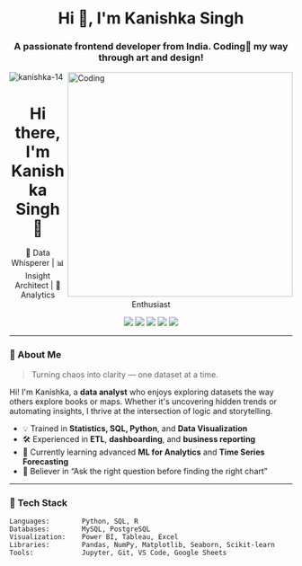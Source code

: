 <h1 align="center">Hi 👋, I'm Kanishka Singh</h1>
<h3 align="center">A passionate frontend developer from India. Coding🎨 my way through art and design!</h3>
<img align="right" alt="Coding" width="400" src="https://mir-s3-cdn-cf.behance.net/project_modules/disp/601014116770475.6068beff4640a.gif">
<p align="left"> <img src="https://komarev.com/ghpvc/?username=kanishka-14&label=Profile%20views&color=0e75b6&style=flat" alt="kanishka-14" /> </p>

<h1 align="center">Hi there, I'm Kanishka Singh 👋</h1>

<p align="center">
  🧠 Data Whisperer | 📊 Insight Architect | 🚀 Analytics Enthusiast  
</p>

<p align="center">
  <img src="https://img.shields.io/badge/Python-3670A0?style=for-the-badge&logo=python&logoColor=ffdd54"/>
  <img src="https://img.shields.io/badge/SQL-336791?style=for-the-badge&logo=postgresql&logoColor=white"/>
  <img src="https://img.shields.io/badge/Power%20BI-F2C811?style=for-the-badge&logo=powerbi&logoColor=black"/>
  <img src="https://img.shields.io/badge/Tableau-E97627?style=for-the-badge&logo=tableau&logoColor=white"/>
  <img src="https://img.shields.io/badge/Excel-217346?style=for-the-badge&logo=microsoft-excel&logoColor=white"/>
</p>

---

### 🧭 About Me

> Turning chaos into clarity — one dataset at a time.

Hi! I'm Kanishka, a **data analyst** who enjoys exploring datasets the way others explore books or maps. Whether it's uncovering hidden trends or automating insights, I thrive at the intersection of logic and storytelling.

- 💡 Trained in **Statistics, SQL, Python**, and **Data Visualization**
- 🛠️ Experienced in **ETL**, **dashboarding**, and **business reporting**
- 🌱 Currently learning advanced **ML for Analytics** and **Time Series Forecasting**
- 🧪 Believer in “Ask the right question before finding the right chart”

---

### 🧰 Tech Stack

```text
Languages:        Python, SQL, R
Databases:        MySQL, PostgreSQL
Visualization:    Power BI, Tableau, Excel
Libraries:        Pandas, NumPy, Matplotlib, Seaborn, Scikit-learn
Tools:            Jupyter, Git, VS Code, Google Sheets
